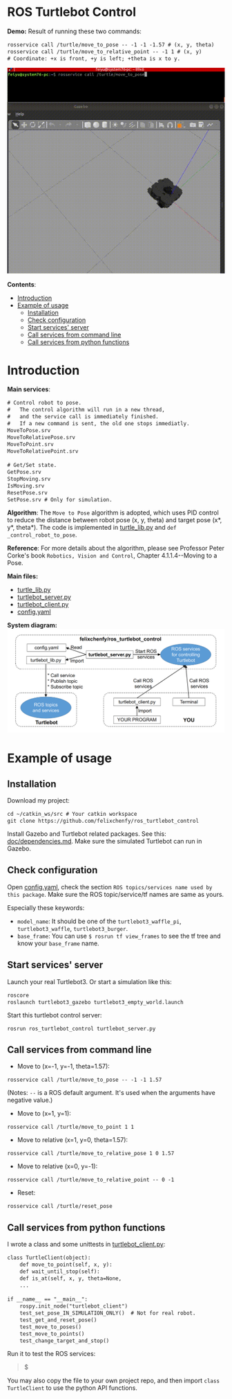 ROS Turtlebot Control
========================

**Demo:** Result of running these two commands:
```
rosservice call /turtle/move_to_pose -- -1 -1 -1.57 # (x, y, theta)
rosservice call /turtle/move_to_relative_point -- -1 1 # (x, y)
# Coordinate: +x is front, +y is left; +theta is x to y.
```

![](doc/demo.gif)

**Contents**:
- [Introduction](#introduction)
- [Example of usage](#example-of-usage)
  * [Installation](#installation)
  * [Check configuration](#check-configuration)
  * [Start services' server](#start-services--server)
  * [Call services from command line](#call-services-from-command-line)
  * [Call services from python functions](#call-services-from-python-functions)



# Introduction

**Main services**:
```
# Control robot to pose.
#   The control algorithm will run in a new thread, 
#   and the service call is immediately finished.
#   If a new command is sent, the old one stops immediatly.
MoveToPose.srv   
MoveToRelativePose.srv   
MoveToPoint.srv  
MoveToRelativePoint.srv

# Get/Set state.
GetPose.srv
StopMoving.srv
IsMoving.srv
ResetPose.srv
SetPose.srv # Only for simulation.
```

**Algorithm**:
The `Move to Pose` algorithm is adopted, which uses PID control to reduce the distance between robot pose (x, y, theta) and target pose (x*, y*, theta*). The code is implemented in [turtle_lib.py](turtle_lib.py) and `def _control_robot_to_pose`. 

**Reference**:
For more details about the algorithm, please see Professor Peter Corke's book `Robotics, Vision and Control`, Chapter 4.1.1.4--Moving to a Pose.

**Main files:**
* [turtle_lib.py](turtle_lib.py)
* [turtlebot_server.py](turtlebot_server.py)
* [turtlebot_client.py](turtlebot_client.py)
* [config.yaml](config.yaml)

**System diagram:**
![doc/system_diagram.png](doc/system_diagram.png)


# Example of usage

## Installation

Download my project:
```
cd ~/catkin_ws/src # Your catkin workspace
git clone https://github.com/felixchenfy/ros_turtlebot_control
```

Install Gazebo and Turtlebot related packages. See this: [doc/dependencies.md](doc/dependencies.md). Make sure the simulated Turtlebot can run in Gazebo.

## Check configuration

Open [config.yaml](config.yaml), check the section `ROS topics/services name used by this package`. Make sure the ROS topic/service/tf names are same as yours.

Especially these keywords:
* `model_name`: It should be one of the `turtlebot3_waffle_pi`, `turtlebot3_waffle`, `turtlebot3_burger`.
* `base_frame`: You can use `$ rosrun tf view_frames` to see the tf tree and know your `base_frame` name.

## Start services' server

Launch your real Turtlebot3. Or start a simulation like this:
```
roscore
roslaunch turtlebot3_gazebo turtlebot3_empty_world.launch 
``` 

Start this turtlebot control server:
``` 
rosrun ros_turtlebot_control turtlebot_server.py   
```

## Call services from command line

* Move to (x=-1, y=-1, theta=1.57):
```
rosservice call /turtle/move_to_pose -- -1 -1 1.57
```
(Notes: `--` is a ROS default argument. It's used when the arguments have negative value.)

* Move to (x=1, y=1):
```
rosservice call /turtle/move_to_point 1 1
```

* Move to relative (x=1, y=0, theta=1.57):
```
rosservice call /turtle/move_to_relative_pose 1 0 1.57
```

* Move to relative (x=0, y=-1):
```
rosservice call /turtle/move_to_relative_point -- 0 -1
```

* Reset:
```
rosservice call /turtle/reset_pose
```

## Call services from python functions

I wrote a class and some unittests in [turtlebot_client.py](turtlebot_client.py):
```
class TurtleClient(object):
    def move_to_point(self, x, y):
    def wait_until_stop(self):
    def is_at(self, x, y, theta=None,
    ...

if __name__ == "__main__":
    rospy.init_node("turtlebot_client")
    test_set_pose_IN_SIMULATION_ONLY()  # Not for real robot.
    test_get_and_reset_pose()
    test_move_to_poses()
    test_move_to_points()
    test_change_target_and_stop()
```

Run it to test the ROS services:
> $    

You may also copy the file to your own project repo, and then import `class TurtleClient` to use the python API functions.

